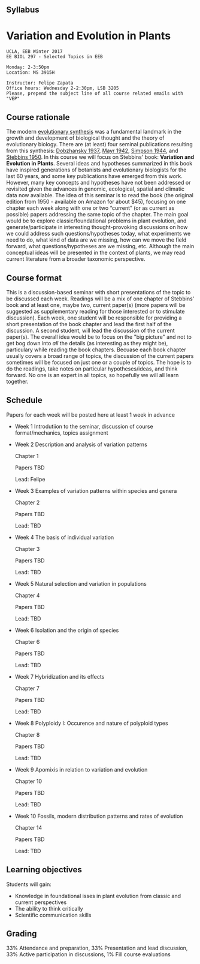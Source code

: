 ## Syllabus

# Variation and Evolution in Plants

    UCLA, EEB Winter 2017
    EE BIOL 297 - Selected Topics in EEB
    
    Monday: 2-3:50pm
    Location: MS 3915H
    
    Instructor: Felipe Zapata
    Office hours: Wednesday 2-2:30pm, LSB 3205
    Please, prepend the subject line of all course related emails with "VEP"


## Course rationale

The modern [evolutionary synthesis](https://en.wikipedia.org/wiki/Modern_evolutionary_synthesis) was a fundamental landmark in the growth and development of biological thought and the theory of evolutionary biology. There are (at least) four seminal publications resulting from this synthesis: [Dobzhansky 1937](https://en.wikipedia.org/wiki/Genetics_and_the_Origin_of_Species), [Mayr 1942](https://en.wikipedia.org/wiki/Systematics_and_the_Origin_of_Species), [Simpson 1944](https://en.wikipedia.org/wiki/Tempo_and_Mode_in_Evolution), and [Stebbins 1950](https://en.wikipedia.org/wiki/Variation_and_Evolution_in_Plants). In this course we will focus on Stebbins' book: **Variation and Evolution in Plants**. Several ideas and hypotheses summarized in this book have inspired generations of botanists and evolutionary biologists for the last 60 years, and some key publications have emerged from this work. However, many key concepts and hypotheses have not been addressed or revisited given the advances in genomic, ecological, spatial and climatic data now available. The idea of this seminar is to read the book (the original edition from 1950 - available on Amazon for about $45), focusing on one chapter each week along with one or two “current” (or as current as possible) papers addressing the same topic of the chapter. The main goal would be to explore classic/foundational problems in plant evolution, and generate/participate in interesting thought-provoking discussions on how we could address such questions/hypotheses today, what experiments we need to do, what kind of data are we missing, how can we move the field forward, what questions/hypotheses are we missing, etc. Although the main conceptual ideas will be presented in the context of plants, we may read current literature from a broader taxonomic perspective.

## Course format

This is a discussion-based seminar with short presentations of the topic to be discussed each week. Readings will be a mix of one chapter of Stebbins' book and at least one, maybe two, current paper(s) (more papers will be suggested as supplementary reading for those interested or to stimulate discussion). Each week, one student will be responsible for providing a short presentation of the book chapter and lead the first half of the discussion. A second student, will lead the discussion of the current paper(s). The overall idea would be to focus on the "big picture" and not to get bog down into *all* the details (as interesting as they might be), particulary while reading the book chapters. Becuase each book chapter usually covers a broad range of topics, the discussion of the current papers sometimes will be focused on just one or a couple of topics. The hope is to do the readings, take notes on particular hypotheses/ideas, and think forward. No one is an expert in all topics, so hopefully we will all learn together. 

## Schedule

Papers for each week will be posted here at least 1 week in advance

* Week 1 Introdutiion to the seminar, discussion of course format/mechanics, topics assignment

* Week 2 Description and analysis of variation patterns

  Chapter 1
  
  Papers TBD
  
  Lead: Felipe

* Week 3 Examples of variation patterns within species and genera

  Chapter 2
  
  Papers TBD
  
  Lead: TBD
  
* Week 4 The basis of individual variation

  Chapter 3
  
  Papers TBD
  
  Lead: TBD
  
* Week 5 Natural selection and variation in populations

  Chapter 4
  
  Papers TBD
  
  Lead: TBD
  
* Week 6 Isolation and the origin of species

  Chapter 6
  
  Papers TBD
  
  Lead: TBD

* Week 7 Hybridization and its effects

  Chapter 7
  
  Papers TBD
  
  Lead: TBD
  
* Week 8 Polyploidy I: Occurence and nature of polyploid types

  Chapter 8
  
  Papers TBD
  
  Lead: TBD
  
* Week 9 Apomixis in relation to variation and evolution

  Chapter 10
  
  Papers TBD
  
  Lead: TBD
  
* Week 10 Fossils, modern distribution patterns and rates of evolution

  Chapter 14
  
  Papers TBD
  
  Lead: TBD
  
  
## Learning objectives

Students will gain:

* Knowledge in foundational isses in plant evolution from classic and current perspectives
* The ability to think critically 
* Scientific communication skills

## Grading

33% Attendance and preparation, 33% Presentation and lead discussion, 33% Active participation in discussions, 1% Fill course evaluations
